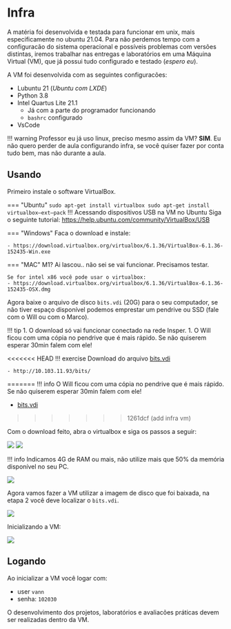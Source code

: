 # Infra

A matéria foi desenvolvida e testada para funcionar em unix, mais especificamente no ubuntu 21.04. Para não perdemos tempo com a configuracão do sistema operacional e possíveis problemas com versões distintas, iremos trabalhar nas entregas e laboratórios em uma Máquina Virtual (VM), que já possui tudo configurado e testado (*espero eu*).

A VM foi desenvolvida com as seguintes configuracões:

- Lubuntu 21 (*Ubuntu com LXDE*)
- Python 3.8
- Intel Quartus Lite 21.1 
    - Já com a parte do programador funcionando
    - `bashrc` configurado
- VsCode

!!! warning
    Professor eu já uso linux, preciso mesmo assim da VM? **SIM**. Eu não quero perder de aula configurando infra, se você quiser fazer por conta tudo bem, mas não durante a aula.


## Usando

Primeiro instale o software VirtualBox.

=== "Ubuntu"
    ```
    sudo apt-get install virtualbox
    sudo apt-get install virtualbox—ext–pack
    ```
!!! Acessando dispositivos USB na VM no Ubuntu
    Siga o seguinte tutorial: https://help.ubuntu.com/community/VirtualBox/USB

=== "Windows"
    Faca o download e instale:
    
    - https://download.virtualbox.org/virtualbox/6.1.36/VirtualBox-6.1.36-152435-Win.exe 
=== "MAC"
    M1? Ai lascou.. não sei se vai funcionar. Precisamos testar.
    
    Se for intel x86 você pode usar o virtualbox:
    - https://download.virtualbox.org/virtualbox/6.1.36/VirtualBox-6.1.36-152435-OSX.dmg

Agora baixe o arquivo de disco `bits.vdi` (20G) para o seu computador, se não tiver espaço disponível podemos emprestar um pendrive ou SSD (fale com o Will ou com o Marco).

!!! tip
    1. O download só vai funcionar conectado na rede Insper.
    1. O Will ficou com uma cópia no pendrive que é mais rápido. Se não quiserem esperar 30min falem com ele!

<<<<<<< HEAD
!!! exercise
    Download do arquivo [bits.vdi](http://10.103.11.93/bits/)
    
    - http://10.103.11.93/bits/
=======
!!! info
    O Will ficou com uma cópia no pendrive que é mais rápido. Se não quiserem esperar 30min falem com ele!

- [bits.vdi](http://10.103.11.93/bits/)
>>>>>>> 1261dcf (add infra vm)

Com o download feito, abra o virtualbox e siga os passos a seguir:

![](virtualbox/vm1.png)
![](virtualbox/vm2.png)

!!! info
    Indicamos 4G de RAM ou mais, não utilize mais que 50% da memória disponível no seu PC.

![](virtualbox/vm3.png)

Agora vamos fazer a VM utilizar a imagem de disco que foi baixada, na etapa 2 você deve localizar o `bits.vdi`.

![](virtualbox/vm4.png)

Inicializando a VM:

![](virtualbox/vm5.png)

## Logando

Ao inicializar a VM você logar com:

- user `vann`
- senha: `102030`

O desenvolvimento dos projetos, laboratórios e avaliacões práticas devem ser realizadas dentro da VM.
